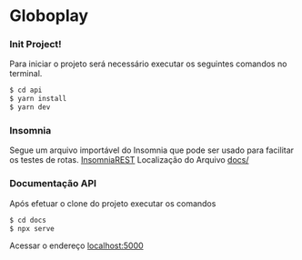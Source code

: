# Globoplay

### Init Project!

Para iniciar o projeto será necessário executar os seguintes comandos no terminal.

```sh
$ cd api
$ yarn install
$ yarn dev
```

### Insomnia

Segue um arquivo importável do Insomnia que pode ser usado para facilitar os testes de rotas.
[InsomniaREST](https://insomnia.rest/download/) Localização do Arquivo [docs/](./docs/)

### Documentação API

Após efetuar o clone do projeto executar os comandos

```sh
$ cd docs
$ npx serve
```

Acessar o endereço [localhost:5000](https://localhost:5000)
